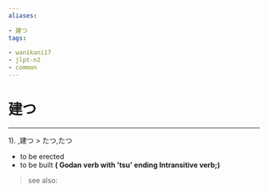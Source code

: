 ```yaml
---
aliases:
    
- 建つ
tags:
    
- wanikani17
- jlpt-n2
- common
---
```


# 建つ
---
1).
,建つ > たつ,たつ

- to be erected
- to be built
**( Godan verb with 'tsu' ending Intransitive verb;)**
> see also: 
            